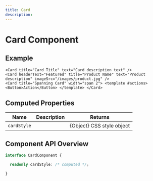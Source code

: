 ```yaml
---
title: Card
description: 
---
```


# Card Component



## Example

```vue
<Card title="Card Title" text="Card description text" />
<Card headerText="Featured" title="Product Name" text="Product description" imageSrc="/images/product.jpg" />
<Card title="Spanning Card" width="span 2"> <template #actions> <Button>Action</Button> </template> </Card>
```

## Computed Properties

| Name | Description | Returns |
|------|-------------|---------|
| `cardStyle` |  | {Object} CSS style object |

## Component API Overview

```typescript
interface CardComponent {

  readonly cardStyle: /* computed */;

}
```

